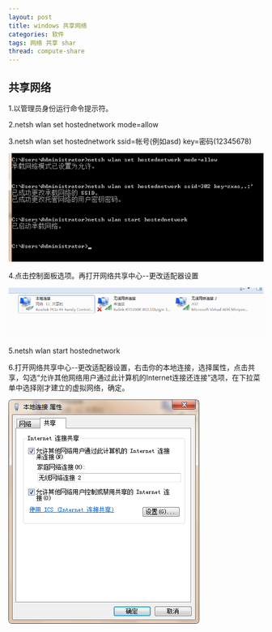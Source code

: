 ```yaml
---
layout: post
title: windows 共享网络
categories: 软件
tags: 网络 共享 shar
thread: compute-share
---
```


## 共享网络

1.以管理员身份运行命令提示符。

2.netsh wlan set hostednetwork mode=allow

3.netsh wlan set hostednetwork ssid=帐号(例如asd) key=密码(12345678)

![承载网络](/static/images/compute-share/承载网络.png)

4.点击控制面板选项。再打开网络共享中心--更改适配器设置

![本地网络](/static/images/compute-share/本地网络.png)

5.netsh wlan start hostednetwork

6.打开网络共享中心--更改适配器设置，右击你的本地连接，选择属性，点击共享，勾选“允许其他网络用户通过此计算机的Internet连接还连接”选项，在下拉菜单中选择刚才建立的虚拟网络，确定。

![连接属性](/static/images/compute-share/连接属性.png)